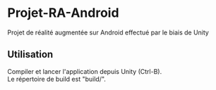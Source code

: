 # Projet-RA-Android
Projet de réalité augmentée sur Android effectué par le biais de Unity
## Utilisation
Compiler et lancer l'application depuis Unity (Ctrl-B).  
Le répertoire de build est "build/".
